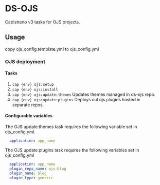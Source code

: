 # DS-OJS

Capistrano v3 tasks for OJS projects.

## Usage

copy ojs_config.template.yml to ojs_config.yml

### OJS deployment
#### Tasks
1. `cap {env} ojs:setup`
2. `cap {env} ojs:install`
3. `cap {env} ojs:update:themes`
   Updates themes managed in ds-ojs repo.
4. `cap {env} ojs:update:plugins`
	Deploys cul ojs plugins hosted in separate repos.

#### Configurable variables
The OJS update:themes task requires the following variable set in ojs_config.yml.
```yaml
  application: app_name
```
The OJS update:plugins task requires the following variables set in ojs_config.yml
```yaml
  application: app_name
  plugin_repo_name: ojs-blog
  plugin_name: blog
  plugin_type: generic
```

